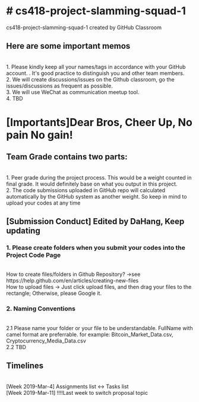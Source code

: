 <h1><b># cs418-project-slamming-squad-1</b></h1>
cs418-project-slamming-squad-1 created by GitHub Classroom

<h2>Here are some important memos</h2>
<br>1. Please kindly keep all your names/tags in accordance with your GitHub account. <Better use your real name>. It's good practice to distinguish you and other team members.
<br>2. We will create discussions/issues on the Github classroom, go the issues/discussions as frequent as possible.
<br>3. We will use WeChat as communication meetup tool.
<br>4. TBD


<h1><b>[Importants]Dear Bros, Cheer Up, No pain No gain!</b></h1>
<h2>Team Grade contains two parts:</h2>
    <br>1. Peer grade during the project process. This would be a weight counted in final grade. It would definitely base on what you output in this project.
    <br>2. The code submissions uploaded in GitHub repo will calculated automatically by the GitHub system as another weight. So keep in mind to upload your codes at any time

<h2>[Submission Conduct] Edited by DaHang, Keep updating</h2>
<h3>1. Please create folders when you submit your codes into the Project Code Page</h3>
   <br>How to create files/folders in Github Repository? ->see https://help.github.com/en/articles/creating-new-files
   <br>How to upload files -> Just click upload files, and then drag your files to the rectangle; Otherwise, please Google it.
<br><h3>2. Naming Conventions</h3>
  <br>2.1 Please name your folder or your file to be understandable. FullName with camel format are preferrable.
        for example: Bitcoin_Market_Data.csv, Cryptocurrency_Media_Data.csv
  <br>2.2 TBD

<h2>Timelines</h2>
<br>[Week 2019-Mar-4] Assignments list <-> Tasks list
<br>[Week 2019-Mar-11] !!!!Last week to switch proposal topic
